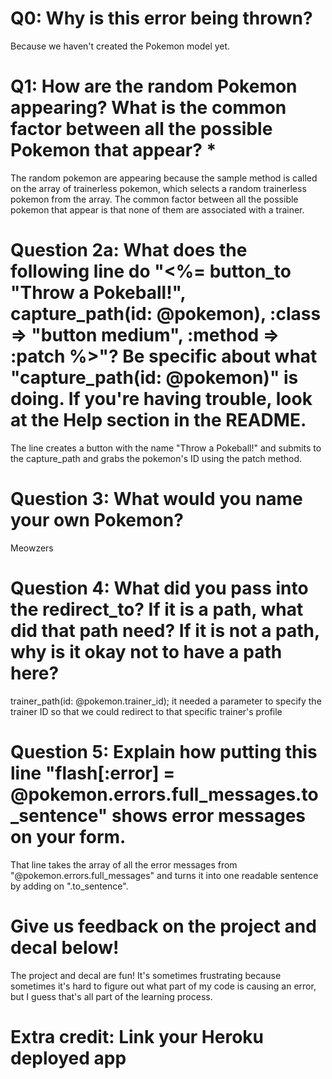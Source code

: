 # Q0: Why is this error being thrown?
Because we haven't created the Pokemon model yet.

# Q1: How are the random Pokemon appearing? What is the common factor between all the possible Pokemon that appear? *
The random pokemon are appearing because the sample method is called on the array of trainerless pokemon, which selects a random trainerless pokemon from the array. The common factor between all the possible pokemon that appear is that none of them are associated with a trainer.

# Question 2a: What does the following line do "<%= button_to "Throw a Pokeball!", capture_path(id: @pokemon), :class => "button medium", :method => :patch %>"? Be specific about what "capture_path(id: @pokemon)" is doing. If you're having trouble, look at the Help section in the README.
The line creates a button with the name "Throw a Pokeball!" and submits to the capture_path and grabs the pokemon's ID using the patch method.

# Question 3: What would you name your own Pokemon?
Meowzers

# Question 4: What did you pass into the redirect_to? If it is a path, what did that path need? If it is not a path, why is it okay not to have a path here?
trainer_path(id: @pokemon.trainer_id); it needed a parameter to specify the trainer ID so that we could redirect to that specific trainer's profile


# Question 5: Explain how putting this line "flash[:error] = @pokemon.errors.full_messages.to_sentence" shows error messages on your form.
That line takes the array of all the error messages from "@pokemon.errors.full_messages" and turns it into one readable sentence by adding on ".to_sentence".

# Give us feedback on the project and decal below!
The project and decal are fun! It's sometimes frustrating because sometimes it's hard to figure out what part of my code is causing an error, but I guess that's all part of the learning process.

# Extra credit: Link your Heroku deployed app
